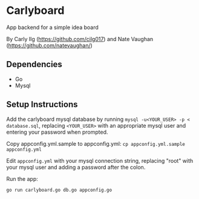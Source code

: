 # Carlyboard

App backend for a simple idea board 

By Carly Ilg (https://github.com/cilg017) and Nate Vaughan (https://github.com/natevaughan/)

## Dependencies

 - Go 
 - Mysql

## Setup Instructions

Add the carlyboard mysql database by running `mysql -u<YOUR_USER> -p < database.sql`, replacing `<YOUR_USER>` with an appropriate mysql user and entering your password when prompted.

Copy appconfig.yml.sample to appconfig.yml:
`cp appconfig.yml.sample appconfig.yml`

Edit `appconfig.yml` with your mysql connection string, replacing "root" with your mysql user and adding a password after the colon.

Run the app:

`go run carlyboard.go db.go appconfig.go`
